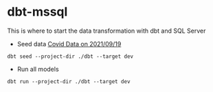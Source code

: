 # dbt-mssql
This is where to start the data transformation with dbt and SQL Server

- Seed data
[Covid Data on 2021/09/19](/dbt/data/CovidDataLatest.csv)
```
dbt seed --project-dir ./dbt --target dev
```

- Run all models
```
dbt run --project-dir ./dbt --target dev
```